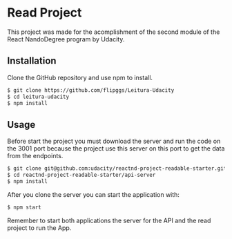 # Read Project

This project was made for the acomplishment of the second module of the React NandoDegree program by Udacity.

## Installation

Clone the GitHub repository and use npm to install.

```sh
$ git clone https://github.com/flipggs/Leitura-Udacity
$ cd leitura-udacity
$ npm install
```

## Usage

Before start the project you must download the server and run the code on the 3001 port because the project use this server on this port to get the data from the endpoints.

```sh
$ git clone git@github.com:udacity/reactnd-project-readable-starter.git
$ cd reactnd-project-readable-starter/api-server
$ npm install
```

After you clone the server you can start the application with:

```sh
$ npm start
```

Remember to start both applications the server for the API and the read project to run the App.
